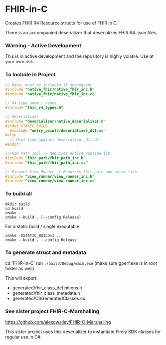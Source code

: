 # FHIR-in-C
Creates FHIR R4 Resource structs for use of FHIR in C.

There is an accompanied deserializer that deserializes FHIR R4 .json files.

### Warning - Active Development
This is in active development and the repository is highly volatile. Use at your own risk.

### To Include In Project
```c
// Base, must be included if subsequent
#include "native_fhir/native_fhir_inc.h"
#include "native_fhir/native_fhir_inc.cc"

// R4 type enum / names
#include "fhir_r4_types.h"

// Deserializer
#include "deserializer/native_deserializer.h"
#ifdef STATIC_BUILD
  #include "entry_points/deserializer_dll.cc"
#else
  // Must link against deserializer_dll.dll
#endif

//FHIR Path Impl -> Requires Antlr4 runtime lib
#include "fhir_path/fhir_path_inc.h"
#include "fhir_path/fhir_path_inc.cc"

// Parquet View Runner -> Requires fhir_path and arrow libs
#include "view_runner/view_runner_inc.h"
#include "view_runner/view_runner_inc.cc"
```


### To build all
```
mkdir build
cd build
cmake ..
cmake --build . [--config Release]
```
For a static build / single executable
```
cmake -DSTATIC_BUILD=1 ..
cmake --build . --config Release
```

### To generate struct and metadata
cd 'FHIR-in-C'
run `./build/Debug/main.exe` (make sure gperf.exe is in root folder as well)

This will export:
- generated/fhir_class_definitions.h
- generated/fhir_class_metadata.h
- generated/CSGeneratedClasses.cs

### See sister project FHIR-C-Marshalling
https://github.com/alexgwalley/FHIR-C-Marshalling

This sister project uses this deserializer to instantiate Firely SDK classes for regular use in C#.
